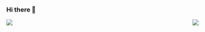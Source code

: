 ### Hi there 👋

<!--
**yonglan-whl/yonglan-whl** is a ✨ _special_ ✨ repository because its `README.md` (this file) appears on your GitHub profile.

Here are some ideas to get you started:

- 🔭 I’m currently working on ...
- 🌱 I’m currently learning ...
- 👯 I’m looking to collaborate on ...
- 🤔 I’m looking for help with ...
- 💬 Ask me about ...
- 📫 How to reach me: ...
- 😄 Pronouns: ...
- ⚡ Fun fact: ...

![](https://github-profile-trophy.vercel.app/?username=yonglan-whl)

-->

<img align="left" src="https://github-readme-stats.vercel.app/api?username=yonglan-whl&count_private=true&show_icons=true&theme=prussian" />


<img align="right" src="https://github-readme-stats.anuraghazra1.vercel.app/api/top-langs/?username=yonglan-whl&layout=compact&theme=prussian" />



